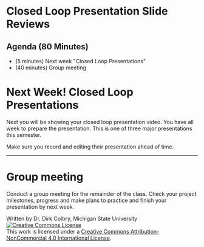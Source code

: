 # Closed Loop Presentation Slide Reviews



## Agenda (80 Minutes)


- (5 minutes) Next week "Closed Loop Presentations"
- (40 minutes) Group meeting

# Next Week! Closed Loop Presentations

Next you will be showing your closed loop presentation video.  You have all week to prepare the presentation.  This is one of three major presentations this semester.  

Make sure you record and editing their presentation ahead of time.  

---

# Group meeting

Conduct a group meeting for the remainder of the class.  Check your project milestones, progress and make plans to practice and finish your presentation by next week. 

Written by Dr. Dirk Colbry, Michigan State University
<a rel="license" href="http://creativecommons.org/licenses/by-nc/4.0/"><img alt="Creative Commons License" style="border-width:0" src="https://i.creativecommons.org/l/by-nc/4.0/88x31.png" /></a><br />This work is licensed under a <a rel="license" href="http://creativecommons.org/licenses/by-nc/4.0/">Creative Commons Attribution-NonCommercial 4.0 International License</a>.
